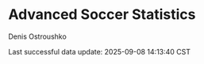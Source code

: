 # Advanced Soccer Statistics
Denis Ostroushko

<!-- gfm -->

Last successful data update: 2025-09-08 14:13:40 CST
